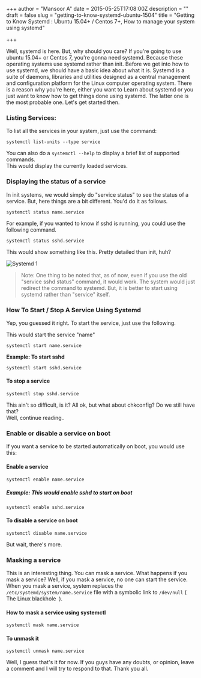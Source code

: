 +++
author = "Mansoor A"
date = 2015-05-25T17:08:00Z
description = ""
draft = false
slug = "getting-to-know-systemd-ubuntu-1504"
title = "Getting to Know Systemd : Ubuntu 15.04+ / Centos 7+, How to manage your system using systemd"

+++


Well, systemd is here. But, why should you care? If you're going to use ubuntu 15.04+ or Centos 7, you're gonna need systemd.
Because these operating systems use systemd rather than init. Before we get into how to use systemd,
we should have a basic idea about what it is. Systemd is a suite of daemons, libraries and utilities 
designed as a central management and configuration platform for the Linux computer operating system.
There is a reason why you're here, either you want to Learn about systemd or you just want to know how to get things done using systemd.
The latter one is the most probable one. Let's get started then.
              
### Listing Services:
To list all the services in your system, just use the command:              
```shell
systemctl list-units --type service
```
You can also do a `systemctl --help` to display a brief list of supported commands.            
This would display the currently loaded services.
            
### Displaying the status of a service
In init systems, we would simply do "service <name> status" to see the status of a service.
But, here things are a bit different. You'd do it as follows.  
```shell
systemctl status name.service
```
For example, if you wanted to know if sshd is running, you could use the following command.
```shell
systemctl status sshd.service
```          
This would show something like this. Pretty detailed than init, huh?

![Systemd 1](https://cdn.esc.sh/jekyll/systemd/systemd_centos.png)

> Note: One thing to be noted that, as of now, even if you use the old "service sshd status" command, it would work.
> The system would just redirect the command to systemd. But, it is better to start using systemd rather than "service" itself.
          
### How To Start / Stop A Service Using Systemd
Yep, you guessed it right. To start the service, just use the following.
        
This would start the service "name"
```shell
systemctl start name.service
```

**Example: To start sshd**
```shell
systemctl start sshd.service
```

#### To stop a service
```shell
systemctl stop sshd.service
```
This ain't so difficult, is it? All ok, but what about chkconfig? Do we still have that?<br /> Well, continue reading.. 
          
### Enable or disable a service on boot
If you want a service to be started automatically on boot, you would use this:
      
#### Enable a service
```shell
systemctl enable name.service
```
##### Example: This would enable sshd to start on boot
```shell
systemctl enable sshd.service
```

#### To disable a service on boot
```shell
systemctl disable name.service
```
      
But wait, there's more.
      
### Masking a service
This is an interesting thing. You can mask a service. What happens if you mask a service? 
Well, if you mask a service, no one can start the service. When you mask a service, system 
replaces the `/etc/systemd/system/name.service` file with a symbolic link to `/dev/null` ( The Linux blackhole  ).
    
#### How to mask a service using systemctl
```shell
systemctl mask name.service
```

#### To unmask it
```shell
systemctl unmask name.service
```
Well, I guess that's it for now. If you guys have any doubts, or opinion, leave a comment and I will try to respond to that. Thank you all.

